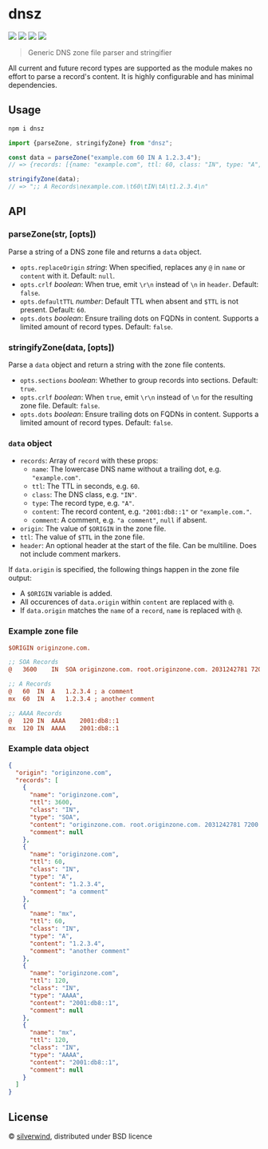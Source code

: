 # dnsz
[![](https://img.shields.io/npm/v/dnsz.svg?style=flat)](https://www.npmjs.org/package/dnsz) [![](https://img.shields.io/npm/dm/dnsz.svg)](https://www.npmjs.org/package/dnsz) [![](https://img.shields.io/bundlephobia/minzip/dnsz.svg)](https://bundlephobia.com/package/dnsz) [![](https://packagephobia.com/badge?p=dnsz)](https://packagephobia.com/result?p=dnsz)

> Generic DNS zone file parser and stringifier

All current and future record types are supported as the module makes no effort to parse a record's content. It is highly configurable and has minimal dependencies.

## Usage

```bash
npm i dnsz
```
```js
import {parseZone, stringifyZone} from "dnsz";

const data = parseZone("example.com 60 IN A 1.2.3.4");
// => {records: [{name: "example.com", ttl: 60, class: "IN", type: "A", content: "1.2.3.4"}]}

stringifyZone(data);
// => ";; A Records\nexample.com.\t60\tIN\tA\t1.2.3.4\n"
```

## API
### parseZone(str, [opts])

Parse a string of a DNS zone file and returns a `data` object.

- `opts.replaceOrigin` *string*: When specified, replaces any `@` in `name` or `content` with it. Default: `null`.
- `opts.crlf` *boolean*: When true, emit `\r\n` instead of `\n` in `header`. Default: `false`.
- `opts.defaultTTL` *number*: Default TTL when absent and `$TTL` is not present. Default: `60`.
- `opts.dots` *boolean*: Ensure trailing dots on FQDNs in content. Supports a limited amount of record types. Default: `false`.

### stringifyZone(data, [opts])

Parse a `data` object and return a string with the zone file contents.

- `opts.sections` *boolean*: Whether to group records into sections. Default: `true`.
- `opts.crlf` *boolean*: When `true`, emit `\r\n` instead of `\n` for the resulting zone file. Default: `false`.
- `opts.dots` *boolean*: Ensure trailing dots on FQDNs in content. Supports a limited amount of record types. Default: `false`.

### `data` object

- `records`: Array of `record` with these props:
  - `name`: The lowercase DNS name without a trailing dot, e.g. `"example.com"`.
  - `ttl`: The TTL in seconds, e.g. `60`.
  - `class`: The DNS class, e.g. `"IN"`.
  - `type`: The record type, e.g. `"A"`.
  - `content`: The record content, e.g. `"2001:db8::1"` or `"example.com."`.
  - `comment`: A comment, e.g. `"a comment"`, `null` if absent.
- `origin`: The value of `$ORIGIN` in the zone file.
- `ttl`: The value of `$TTL` in the zone file.
- `header`: An optional header at the start of the file. Can be multiline. Does not include comment markers.

If `data.origin` is specified, the following things happen in the zone file output:

- A `$ORIGIN` variable is added.
- All occurences of `data.origin` within `content` are replaced with `@`.
- If `data.origin` matches the `name` of a `record`, `name` is replaced with `@`.

### Example zone file

``` ini
$ORIGIN originzone.com.

;; SOA Records
@   3600    IN  SOA originzone.com. root.originzone.com. 2031242781 7200 3600 86400 3600

;; A Records
@   60  IN  A   1.2.3.4 ; a comment
mx  60  IN  A   1.2.3.4 ; another comment

;; AAAA Records
@   120 IN  AAAA    2001:db8::1
mx  120 IN  AAAA    2001:db8::1
```

### Example data object

``` json
{
  "origin": "originzone.com",
  "records": [
    {
      "name": "originzone.com",
      "ttl": 3600,
      "class": "IN",
      "type": "SOA",
      "content": "originzone.com. root.originzone.com. 2031242781 7200 3600 86400 3600",
      "comment": null
    },
    {
      "name": "originzone.com",
      "ttl": 60,
      "class": "IN",
      "type": "A",
      "content": "1.2.3.4",
      "comment": "a comment"
    },
    {
      "name": "mx",
      "ttl": 60,
      "class": "IN",
      "type": "A",
      "content": "1.2.3.4",
      "comment": "another comment"
    },
    {
      "name": "originzone.com",
      "ttl": 120,
      "class": "IN",
      "type": "AAAA",
      "content": "2001:db8::1",
      "comment": null
    },
    {
      "name": "mx",
      "ttl": 120,
      "class": "IN",
      "type": "AAAA",
      "content": "2001:db8::1",
      "comment": null
    }
  ]
}
```

## License

© [silverwind](https://github.com/silverwind), distributed under BSD licence
